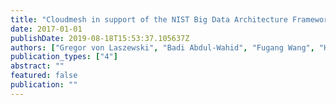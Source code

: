 ```yaml
---
title: "Cloudmesh in support of the NIST Big Data Architecture Framework"
date: 2017-01-01
publishDate: 2019-08-18T15:53:37.105637Z
authors: ["Gregor von Laszewski", "Badi Abdul-Wahid", "Fugang Wang", "Hyungro Lee", "Geoffrey C Fox", "Wo Chang"]
publication_types: ["4"]
abstract: ""
featured: false
publication: ""
---
```


